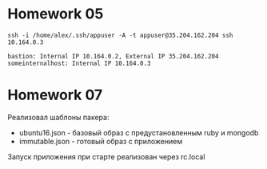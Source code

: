 # Homework 05

`ssh -i /home/alex/.ssh/appuser -A -t appuser@35.204.162.204 ssh 10.164.0.3`

`bastion: Internal IP 10.164.0.2, External IP 35.204.162.204
someinternalhost: Internal IP 10.164.0.3`

# Homework 07

Реализовал шаблоны пакера:
* ubuntu16.json - базовый образ с предустановленным ruby и mongodb
* immutable.json - готовый образ с приложением

Запуск приложения при старте реализован через rc.local

